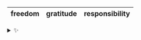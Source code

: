 | freedom | gratitude | responsibility |
| :-----: | :-------: | :------------: |

<details>
  <summary>✨</summary>
  These words are chosen at random each day. New words will appear here tomorrow morning.
</details>